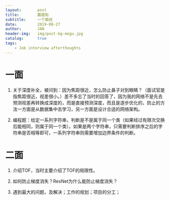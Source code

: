 ```yaml
---
layout:       post
title:        蘑菇街
subtitle:     一个面经
date:         2019-08-27
author:       JAN
header-img:   img/post-bg-mogu.jpg
catalog:      true
tags:
    - Job interview afterthoughts
---
```


# 一面

1. 关于深度补全，被问到：因为焦距很近，怎么防止鼻子对到眼睛？（面试官是指焦距很近，视差很小。）差不多忘了当时的回答了，因为我的网络不是先去预测视差再转换成深度的，而是直接预测深度，而且是逐步优化的，防止的方法一方面是从数据集中去学习，另一方面是设计合适的网络架构。

2. 编程题：给定一系列字符串，判断是不是属于同一个类（如果经过有限次交换后能相同，则属于同一个类）。如果是两个字符串，只需要判断排序之后的字符串是否相等即可，一系列字符串则需要增加边界条件的判断。

# 二面

1. 介绍TOF，当时主要介绍了TOF的局限性。

2. 如何防止梯度消失？ResNet为什么能防止梯度消失？

3. 遇到最大的问题，及解决；工作的规划；项目的分工；
